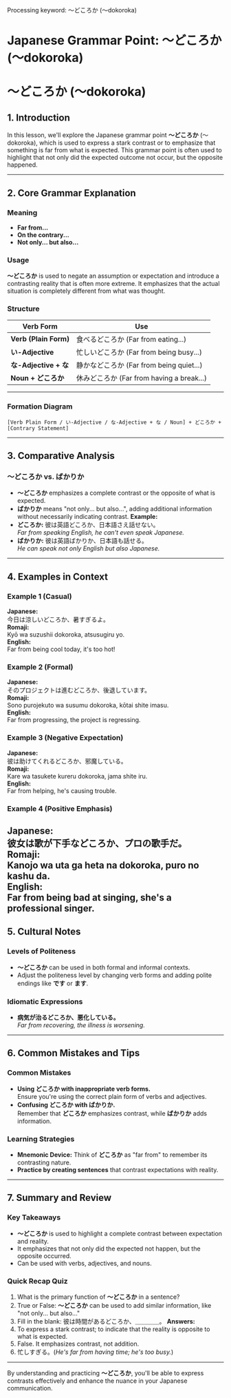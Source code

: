 Processing keyword: ～どころか (〜dokoroka)
# Japanese Grammar Point: ～どころか (〜dokoroka)
# ～どころか (〜dokoroka)
## 1. Introduction
In this lesson, we'll explore the Japanese grammar point **～どころか** (〜dokoroka), which is used to express a stark contrast or to emphasize that something is far from what is expected. This grammar point is often used to highlight that not only did the expected outcome not occur, but the opposite happened.

---
## 2. Core Grammar Explanation
### Meaning
- **Far from...**
- **On the contrary...**
- **Not only... but also...**
### Usage
**～どころか** is used to negate an assumption or expectation and introduce a contrasting reality that is often more extreme. It emphasizes that the actual situation is completely different from what was thought.
### Structure
| Verb Form       | Use                    |
|-----------------|------------------------|
| **Verb (Plain Form)** | 食べるどころか (Far from eating...) |
| **い-Adjective** | 忙しいどころか (Far from being busy...) |
| **な-Adjective + な** | 静かなどころか (Far from being quiet...) |
| **Noun + どころか** | 休みどころか (Far from having a break...) |
---
### Formation Diagram
```
[Verb Plain Form / い-Adjective / な-Adjective + な / Noun] + どころか + [Contrary Statement]
```
---
## 3. Comparative Analysis
### ～どころか vs. ばかりか
- **～どころか** emphasizes a complete contrast or the opposite of what is expected.
- **ばかりか** means "not only... but also...", adding additional information without necessarily indicating contrast.
**Example:**
- **どころか:** 彼は英語どころか、日本語さえ話せない。  
  *Far from speaking English, he can't even speak Japanese.*
- **ばかりか:** 彼は英語ばかりか、日本語も話せる。  
  *He can speak not only English but also Japanese.*
---
## 4. Examples in Context
### Example 1 (Casual)
**Japanese:**  
今日は涼しいどころか、暑すぎるよ。  
**Romaji:**  
Kyō wa suzushii dokoroka, atsusugiru yo.  
**English:**  
Far from being cool today, it's too hot!
### Example 2 (Formal)
**Japanese:**  
そのプロジェクトは進むどころか、後退しています。  
**Romaji:**  
Sono purojekuto wa susumu dokoroka, kōtai shite imasu.  
**English:**  
Far from progressing, the project is regressing.
### Example 3 (Negative Expectation)
**Japanese:**  
彼は助けてくれるどころか、邪魔している。  
**Romaji:**  
Kare wa tasukete kureru dokoroka, jama shite iru.  
**English:**  
Far from helping, he's causing trouble.
### Example 4 (Positive Emphasis)
**Japanese:**  
彼女は歌が下手などころか、プロの歌手だ。  
**Romaji:**  
Kanojo wa uta ga heta na dokoroka, puro no kashu da.  
**English:**  
Far from being bad at singing, she's a professional singer.
---
## 5. Cultural Notes
### Levels of Politeness
- **～どころか** can be used in both formal and informal contexts.
- Adjust the politeness level by changing verb forms and adding polite endings like **です** or **ます**.
### Idiomatic Expressions
- **病気が治るどころか、悪化している。**  
  *Far from recovering, the illness is worsening.*
---
## 6. Common Mistakes and Tips
### Common Mistakes
- **Using どころか with inappropriate verb forms.**  
  Ensure you're using the correct plain form of verbs and adjectives.
- **Confusing どころか with ばかりか.**  
  Remember that **どころか** emphasizes contrast, while **ばかりか** adds information.
### Learning Strategies
- **Mnemonic Device:** Think of **どころか** as "far from" to remember its contrasting nature.
- **Practice by creating sentences** that contrast expectations with reality.
---
## 7. Summary and Review
### Key Takeaways
- **～どころか** is used to highlight a complete contrast between expectation and reality.
- It emphasizes that not only did the expected not happen, but the opposite occurred.
- Can be used with verbs, adjectives, and nouns.
### Quick Recap Quiz
1. What is the primary function of **～どころか** in a sentence?
2. True or False: **～どころか** can be used to add similar information, like "not only... but also..."
3. Fill in the blank: 彼は時間があるどころか、＿＿＿＿。
**Answers:**
1. To express a stark contrast; to indicate that the reality is opposite to what is expected.
2. False. It emphasizes contrast, not addition.
3. 忙しすぎる。(*He's far from having time; he's too busy.*)
---
By understanding and practicing **～どころか**, you'll be able to express contrasts effectively and enhance the nuance in your Japanese communication.
